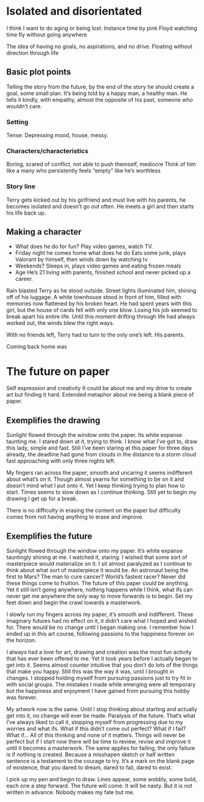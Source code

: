 # Isolated and disorientated
I think I want to do aging or being lost. Instance time by pink Floyd watching time fly without going anywhere

The idea of having no goals, no aspirations, and no drive.
Floating without direction through life

## Basic plot points
Telling the story from the future, by the end of the story he should create a goal, some small plan.
It’s being told by a happy man, a healthy man. He tells it kindly, with empathy, almost the opposite of his past, someone who wouldn’t care.
### Setting
Tense: 
Depressing mood, house, messy.
### Characters/characteristics
Boring, scared of conflict, not able to push themself, mediocre
Think of him like a many who persistently feels “empty” like he’s worthless
### Story line
Terry gets kicked out by his girlfriend and must live with his parents, he becomes isolated and doesn’t go out often. He meets a girl and then starts his life back up.
## Making a character
- What does he do for fun?
Play video games, watch TV.
- Friday night he comes home what does he do
Eats some junk, plays Valorant by himself, then winds down by watching tv
- Weekends?
Sleeps in, plays video games and eating frozen meals 
- Age
He’s 21 living with parents, finished school and never picked up a career.



Rain blasted Terry as he stood outside. Street lights illuminated him, shining off of his luggage. A white townhouse stood in front of him, filled with memories now flattened by his broken heart. He had spent years with this girl, but the house of cards fell with only one blow. Losing his job seemed to break apart his entire life. Until this moment drifting through life had always worked out, the winds blew the right ways.

With no friends left, Terry had to turn to the only one’s left. His parents. 

Coming back home was
# The future on paper
Self expression and creativity
It could be about me and my drive to create art but finding it hard.
Extended metaphor about me being a blank piece of paper.
## Exemplifies the drawing
Sunlight flowed through the window onto the paper. Its white expanse taunting me. I stared down at it, trying to think. I know what I’ve got to, draw this lady, simple and fast. Still I’ve been staring at this paper for three days already, the deadline had gone from clouds in the distance to a storm cloud fast approaching with only three nights left.

My fingers ran across the paper, smooth and uncaring it seems indifferent about what’s on it. Though almost yearns for something to be on it and doesn’t mind what I put onto it. Yet I keep thinking trying to plan how to start. Times seems to slow down as I continue thinking. Still yet to begin my drawing I get up for a break. 

There is no difficulty in erasing the content on the paper but difficulty comes from not having anything to erase and improve. 
## Exemplifies the future
Sunlight flowed through the window onto my paper. It’s white expanse tauntingly shining at me. I watched it, staring. I wished that some sort of masterpiece would materialize on it. I sit almost paralyzed as I continue to think about what sort of masterpiece it would be. An astronaut being the first to Mars? The man to cure cancer? World’s fastest racer? Never did these things come to fruition. The future of this paper could be anything. Yet it still isn’t going anywhere, nothing happens while I think, what ifs can never get me anywhere the only way to move forwards is to begin. Set my feet down and begin the crawl towards a masterwork.

I slowly run my fingers across my paper, it’s smooth and indifferent. These imaginary futures had no effect on it, it didn’t care what I hoped and wished for. There would be no change until I began making one. I remember how I ended up in this art course, following passions to the happiness forever on the horizon.

I always had a love for art, drawing and creation was the most fun activity that has ever been offered to me. Yet it took years before I actually began to get into it. Seems almost counter intuitive that you don’t do lots of the things that make you happy. Still this was the way it was, until I brought in changes. I stopped holding myself from pursuing passions just to try fit in with social groups. The mistakes I made while emerging were all temporary but the happiness and enjoyment I have gained from pursuing this hobby was forever.

My artwork now is the same. Until I stop thinking about starting and actually get into it, no change will ever be made. Paralysis of the future. That’s what I’ve always liked to call it, stopping myself from progressing due to my worries and what ifs. What if this didn’t come out perfect? What if I fail? What if… All of this thinking and none of it matters. Things will never be perfect but if I start now there will be time to review, revise and improve it until it becomes a masterwork. The same applies for failing, the only failure is if nothing is created. Because a misshapen sketch or half written sentence is a testament to the courage to try. It’s a mark on the blank page of existence, that you dared to dream, dared to fail, dared to exist.

I pick up my pen and begin to draw. Lines appear, some wobbly, some bold, each one a step forward. The future will come. It will be nasty. But it is not written in advance. Nobody makes my fate but me.